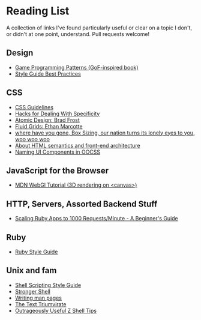 # Reading List
A collection of links I've found particularly useful or clear on a topic I don't,
or didn't at one point, understand. Pull requests welcome!

## Design
* [Game Programming Patterns (GoF-inspired book)](http://gameprogrammingpatterns.com/contents.html)
* [Style Guide Best Practices](http://bradfrost.com/blog/post/style-guide-best-practices/)

## CSS
* [CSS Guidelines](http://cssguidelin.es/)
* [Hacks for Dealing With Specificity](http://csswizardry.com/2014/07/hacks-for-dealing-with-specificity/)
* [Atomic Design: Brad Frost](http://bradfrost.com/blog/post/atomic-web-design/)
* [Fluid Grids:   Ethan Marcotte](http://alistapart.com/article/fluidgrids)
* [where have you gone, Box Sizing, our nation turns its lonely eyes to you, woo woo woo](http://www.w3schools.com/css/css3_box-sizing.asp)
* [About HTML semantics and front-end architecture](http://nicolasgallagher.com/about-html-semantics-front-end-architecture/)
* [Naming UI Components in OOCSS](http://csswizardry.com/2014/03/naming-ui-components-in-oocss/)

## JavaScript for the Browser
* [MDN WebGl Tutorial (3D rendering on &lt;canvas&gt;)](https://developer.mozilla.org/en-US/docs/Web/API/WebGL_API/Tutorial)

## HTTP, Servers, Assorted Backend Stuff
* [Scaling Ruby Apps to 1000 Requests/Minute - A Beginner's Guide](http://www.nateberkopec.com/2015/07/29/scaling-ruby-apps-to-1000-rpm.html)

## Ruby
* [Ruby Style Guide](https://github.com/bbatsov/ruby-style-guide)

## Unix and fam
* [Shell Scripting Style Guide](http://wiki.bash-hackers.org/scripting/style)
* [Stronger Shell](http://m.odul.us/blog/2015/8/12/stronger-shell)
* [Writing man pages](http://liw.fi/manpages/)
* [The Text Triumvirate](http://www.drbunsen.org/the-text-triumvirate/)
* [Outrageously Useful Z Shell Tips]()
